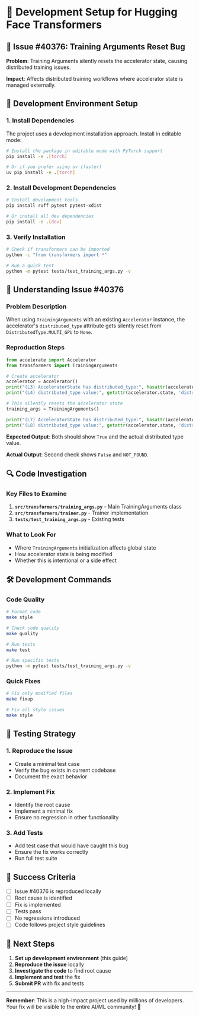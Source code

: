 # 🚀 Development Setup for Hugging Face Transformers

## 🎯 **Issue #40376: Training Arguments Reset Bug**

**Problem**: Training Arguments silently resets the accelerator state, causing distributed training issues.

**Impact**: Affects distributed training workflows where accelerator state is managed externally.

## 🔧 **Development Environment Setup**

### **1. Install Dependencies**

The project uses a development installation approach. Install in editable mode:

```bash
# Install the package in editable mode with PyTorch support
pip install -e .[torch]

# Or if you prefer using uv (faster)
uv pip install -e .[torch]
```

### **2. Install Development Dependencies**

```bash
# Install development tools
pip install ruff pytest pytest-xdist

# Or install all dev dependencies
pip install -e .[dev]
```

### **3. Verify Installation**

```bash
# Check if transformers can be imported
python -c "from transformers import *"

# Run a quick test
python -m pytest tests/test_training_args.py -v
```

## 🧪 **Understanding Issue #40376**

### **Problem Description**
When using `TrainingArguments` with an existing `Accelerator` instance, the accelerator's `distributed_type` attribute gets silently reset from `DistributedType.MULTI_GPU` to `None`.

### **Reproduction Steps**
```python
from accelerate import Accelerator
from transformers import TrainingArguments

# Create accelerator
accelerator = Accelerator()
print("(L3) AcceleratorState has distributed_type:", hasattr(accelerator.state, 'distributed_type'))
print("(L4) distributed_type value:", getattr(accelerator.state, 'distributed_type', 'NOT_FOUND'))

# This silently resets the accelerator state
training_args = TrainingArguments()

print("(L7) AcceleratorState has distributed_type:", hasattr(accelerator.state, 'distributed_type'))
print("(L8) distributed_type value:", getattr(accelerator.state, 'distributed_type', 'NOT_FOUND'))
```

**Expected Output**: Both should show `True` and the actual distributed type value.

**Actual Output**: Second check shows `False` and `NOT_FOUND`.

## 🔍 **Code Investigation**

### **Key Files to Examine**
1. **`src/transformers/training_args.py`** - Main TrainingArguments class
2. **`src/transformers/trainer.py`** - Trainer implementation
3. **`tests/test_training_args.py`** - Existing tests

### **What to Look For**
- Where `TrainingArguments` initialization affects global state
- How accelerator state is being modified
- Whether this is intentional or a side effect

## 🛠️ **Development Commands**

### **Code Quality**
```bash
# Format code
make style

# Check code quality
make quality

# Run tests
make test

# Run specific tests
python -m pytest tests/test_training_args.py -v
```

### **Quick Fixes**
```bash
# Fix only modified files
make fixup

# Fix all style issues
make style
```

## 📝 **Testing Strategy**

### **1. Reproduce the Issue**
- Create a minimal test case
- Verify the bug exists in current codebase
- Document the exact behavior

### **2. Implement Fix**
- Identify the root cause
- Implement a minimal fix
- Ensure no regression in other functionality

### **3. Add Tests**
- Add test case that would have caught this bug
- Ensure the fix works correctly
- Run full test suite

## 🎯 **Success Criteria**

- [ ] Issue #40376 is reproduced locally
- [ ] Root cause is identified
- [ ] Fix is implemented
- [ ] Tests pass
- [ ] No regressions introduced
- [ ] Code follows project style guidelines

## 🚀 **Next Steps**

1. **Set up development environment** (this guide)
2. **Reproduce the issue** locally
3. **Investigate the code** to find root cause
4. **Implement and test** the fix
5. **Submit PR** with fix and tests

---

**Remember**: This is a high-impact project used by millions of developers. Your fix will be visible to the entire AI/ML community! 🎉
